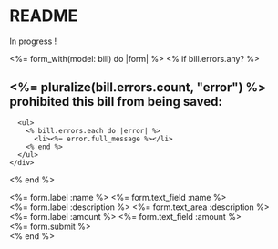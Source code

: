# README
In progress !





<%= form_with(model: bill) do |form| %>
  <% if bill.errors.any? %>
    <div id="error_explanation">
      <h2><%= pluralize(bill.errors.count, "error") %> prohibited this bill from being saved:</h2>

      <ul>
        <% bill.errors.each do |error| %>
          <li><%= error.full_message %></li>
        <% end %>
      </ul>
    </div>
  <% end %>

  <div class="field">
    <%= form.label :name %>
    <%= form.text_field :name %>
  </div>

  <div class="field">
    <%= form.label :description %>
    <%= form.text_area :description %>
  </div>

  <div class="field">
    <%= form.label :amount %>
    <%= form.text_field :amount %>
  </div>

  <div class="actions">
    <%= form.submit %>
  </div>
<% end %>
